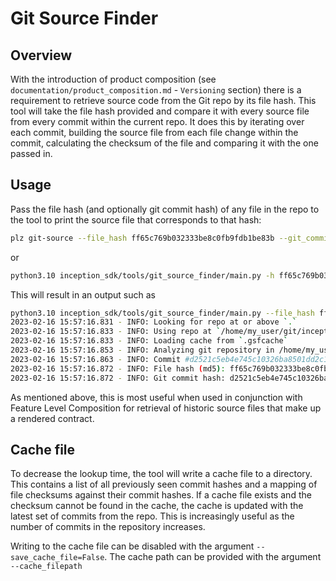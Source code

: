# Git Source Finder

## Overview

With the introduction of product composition (see `documentation/product_composition.md` - `Versioning` section) there is a requirement to retrieve source code from the Git repo by its file hash. This tool will take the file hash provided and compare it with every source file from every commit within the current repo. It does this by iterating over each commit, building the source file from each file change within the commit, calculating the checksum of the file and comparing it with the one passed in.

## Usage

Pass the file hash (and optionally git commit hash) of any file in the repo to the tool to print the source file that corresponds to that hash:

```bash
plz git-source --file_hash ff65c769b032333be8c0fb9fdb1be83b --git_commit_hash 0697b8f2e1f3a8149fd836ae11cb721e1190dc2d
```

or

```bash
python3.10 inception_sdk/tools/git_source_finder/main.py -h ff65c769b032333be8c0fb9fdb1be83b -g 0697b8f2e1f3a8149fd836ae11cb721e1190dc2d
```

This will result in an output such as

```bash
python3.10 inception_sdk/tools/git_source_finder/main.py --file_hash ff65c769b032333be8c0fb9fdb1be83b
2023-02-16 15:57:16.831 - INFO: Looking for repo at or above `.`
2023-02-16 15:57:16.833 - INFO: Using repo at `/home/my_user/git/inception`
2023-02-16 15:57:16.833 - INFO: Loading cache from `.gsfcache`
2023-02-16 15:57:16.853 - INFO: Analyzing git repository in /home/my_user/git/inception
2023-02-16 15:57:16.863 - INFO: Commit #d2521c5eb4e745c10326ba8501dd2c1f12282423 in 2022-05-04 10:52:26+00:00 from <redacted>
2023-02-16 15:57:16.872 - INFO: File hash (md5): ff65c769b032333be8c0fb9fdb1be83b
2023-02-16 15:57:16.872 - INFO: Git commit hash: d2521c5eb4e745c10326ba8501dd2c1f12282423
```

As mentioned above, this is most useful when used in conjunction with Feature Level Composition for retrieval of historic source files that make up a rendered contract.

## Cache file

To decrease the lookup time, the tool will write a cache file to a directory. This contains a list of all previously seen commit hashes and a mapping of file checksums against their commit hashes. If a cache file exists and the checksum cannot be found in the cache, the cache is updated with the latest set of commits from the repo. This is increasingly useful as the number of commits in the repository increases.

Writing to the cache file can be disabled with the argument `--save_cache_file=False`.
The cache path can be provided with the argument `--cache_filepath`
